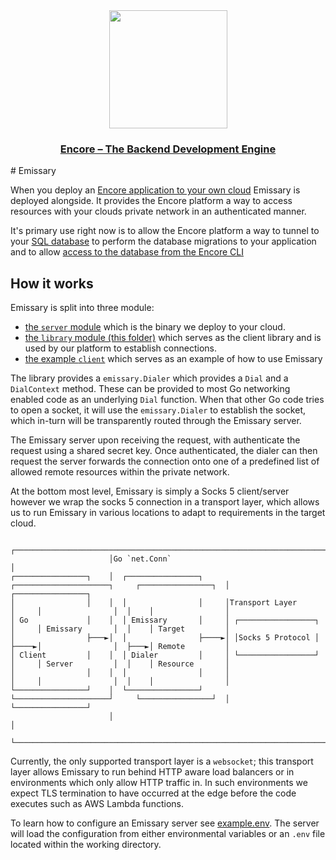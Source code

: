 <div align="center">
  <a href="https://encore.dev" alt="encore"><img width="189px" src="https://encore.dev/assets/img/logo.svg"></a>
  <h3><a href="https://encore.dev">Encore – The Backend Development Engine</a></h3>
</div>
# Emissary

When you deploy an [Encore application to your own cloud](https://encore.dev/docs/deploy/own-cloud) Emissary is deployed
alongside. It provides the Encore platform a way to access resources with your clouds private network in an authenticated
manner.

It's primary use right now is to allow the Encore platform a way to tunnel to your 
[SQL database](https://encore.dev/docs/develop/databases) to perform the database migrations to your application and to
allow [access to the database from the Encore CLI](https://encore.dev/docs/develop/databases#connecting-to-databases)
                                                                                                                          

## How it works

Emissary is split into three module:
- [the `server` module](./server) which is the binary we deploy to your cloud.
- [the `library` module (this folder)](.) which serves as the client library and is used by our platform to establish connections.
- [the example `client`](./client/cmd/main.go) which serves as an example of how to use Emissary
                                                                                                                                       
The library provides a `emissary.Dialer` which provides a `Dial` and a `DialContext` method. These can be provided to most
Go networking enabled code as an underlying `Dial` function. When that other Go code tries to open a socket, it will use
the `emissary.Dialer` to establish the socket, which in-turn will be transparently routed through the Emissary server.

The Emissary server upon receiving the request, with authenticate the request using a shared secret key. Once
authenticated, the dialer can then request the server forwards the connection onto one of a predefined list of
allowed remote resources within the private network.

At the bottom most level, Emissary is simply a Socks 5 client/server however we wrap the socks 5 connection in a
transport layer, which allows us to run Emissary in various locations to adapt to requirements in the target cloud.
                                                                     
```
                      ┌─────────────────────────────────────────────────────────────────────────┐
                      │Go `net.Conn`                                                            │
┌────────────────┐    │  ┌────────────────┐     ┌─────────────────────┐     ┌────────────────┐  │    ┌────────────────┐
│                │    │  │                │     │Transport Layer      │     │                │  │    │                │
│ Go             │    │  │ Emissary       │     │ ┌─────────────────┐ │     │ Emissary       │  │    │ Target         │
│                ├───►│  │                ├────►│ │Socks 5 Protocol │ ├────►│                │  ├───►│ Remote         │
│ Client         │    │  │ Dialer         │     │ └─────────────────┘ │     │ Server         │  │    │ Resource       │
│                │    │  │                │     │                     │     │                │  │    │                │
└────────────────┘    │  └────────────────┘     └─────────────────────┘     └────────────────┘  │    └────────────────┘
                      │                                                                         │
                      └─────────────────────────────────────────────────────────────────────────┘
```
                
Currently, the only supported transport layer is a `websocket`; this transport layer allows Emissary to run behind HTTP
aware load balancers or in environments which only allow HTTP traffic in. In such environments we expect TLS termination
to have occurred at the edge before the code executes such as AWS Lambda functions.

To learn how to configure an Emissary server see [example.env](./server/example.env). The server will load the configuration
from either environmental variables or an `.env` file located within the working directory.
